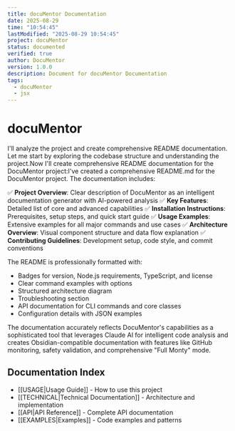 ```yaml
---
title: docuMentor Documentation
date: 2025-08-29
time: "10:54:45"
lastModified: "2025-08-29 10:54:45"
project: docuMentor
status: documented
verified: true
author: DocuMentor
version: 1.0.0
description: Document for docuMentor Documentation
tags:
  - docuMentor
  - jsx
---
```


# docuMentor

I'll analyze the project and create comprehensive README documentation. Let me start by exploring the codebase structure and understanding the project.Now I'll create comprehensive README documentation for the DocuMentor project:I've created a comprehensive README.md for the DocuMentor project. The documentation includes:

✅ **Project Overview**: Clear description of DocuMentor as an intelligent documentation generator with AI-powered analysis
✅ **Key Features**: Detailed list of core and advanced capabilities
✅ **Installation Instructions**: Prerequisites, setup steps, and quick start guide
✅ **Usage Examples**: Extensive examples for all major commands and use cases
✅ **Architecture Overview**: Visual component structure and data flow explanation
✅ **Contributing Guidelines**: Development setup, code style, and commit conventions

The README is professionally formatted with:
- Badges for version, Node.js requirements, TypeScript, and license
- Clear command examples with options
- Structured architecture diagram
- Troubleshooting section
- API documentation for CLI commands and core classes
- Configuration details with JSON examples

The documentation accurately reflects DocuMentor's capabilities as a sophisticated tool that leverages Claude AI for intelligent code analysis and creates Obsidian-compatible documentation with features like GitHub monitoring, safety validation, and comprehensive "Full Monty" mode.

## Documentation Index

- [[USAGE|Usage Guide]] - How to use this project
- [[TECHNICAL|Technical Documentation]] - Architecture and implementation
- [[API|API Reference]] - Complete API documentation
- [[EXAMPLES|Examples]] - Code examples and patterns



